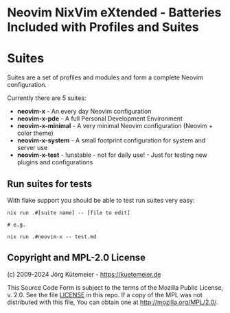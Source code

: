 # Neovim NixVim eXtended - Batteries Included with Profiles and Suites

# Suites

Suites are a set of profiles and modules and form a complete Neovim configuration.

Currently there are 5 suites:

- **neovim-x** - An every day Neovim configuration
- **neovim-x-pde** - A full Personal Development Environment
- **neovim-x-minimal** - A very minimal Neovim configuration (Neovim + color theme)
- **neovim-x-system** - A small footprint configuration for system and server use
- **neovim-x-test** - !unstable - not for daily use! - Just for testing new plugins and configurations

## Run suites for tests

With flake support you should be able to test run suites very easy:

```
nix run .#[suite name] -- [file to edit]

# e.g.

nix run .#neovim-x -- test.md
```

## Copyright and MPL-2.0 License

(c) 2009-2024 Jörg Kütemeier - https://kuetemeier.de

This Source Code Form is subject to the terms of the Mozilla Public License, v.
2.0. See the file [LICENSE](../LICENSE) in this repo. If a copy of the MPL was not
distributed with this file, You can obtain one at http://mozilla.org/MPL/2.0/.
